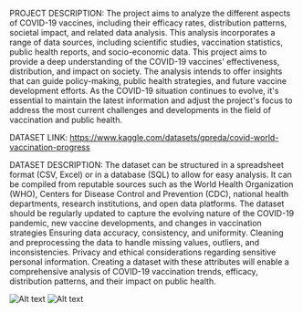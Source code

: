 PROJECT DESCRIPTION:
The project aims to analyze the different aspects of COVID-19 vaccines, including their efficacy rates, distribution patterns, societal impact, and related data analysis. This analysis incorporates a range of data sources, including scientific studies, vaccination statistics, public health reports, and socio-economic data.
This project aims to provide a deep understanding of the COVID-19 vaccines' effectiveness, distribution, and impact on society. The analysis intends to offer insights that can guide policy-making, public health strategies, and future vaccine development efforts.
 As the COVID-19 situation continues to evolve, it's essential to maintain the latest information and adjust the project's focus to address the most current challenges and developments in the field of vaccination and public health.

DATASET LINK:
https://www.kaggle.com/datasets/gpreda/covid-world-vaccination-progress

DATASET DESCRIPTION:
The dataset can be structured in a spreadsheet format (CSV, Excel) or in a database (SQL) to allow for easy analysis. It can be compiled from reputable sources such as the World Health Organization (WHO), Centers for Disease Control and Prevention (CDC), national health departments, research institutions, and open data platforms.
The dataset should be regularly updated to capture the evolving nature of the COVID-19 pandemic, new vaccine developments, and changes in vaccination strategies
Ensuring data accuracy, consistency, and uniformity.
Cleaning and preprocessing the data to handle missing values, outliers, and inconsistencies.
Privacy and ethical considerations regarding sensitive personal information.
Creating a dataset with these attributes will enable a comprehensive analysis of COVID-19 vaccination trends, efficacy, distribution patterns, and their impact on public health.

![Alt text](image-4.png)
![Alt text](image-5.png)
